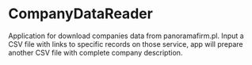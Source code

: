 # CompanyDataReader
Application for download companies data from panoramafirm.pl. Input a CSV file with links to specific records on those service, app will prepare another CSV file with complete company description.
